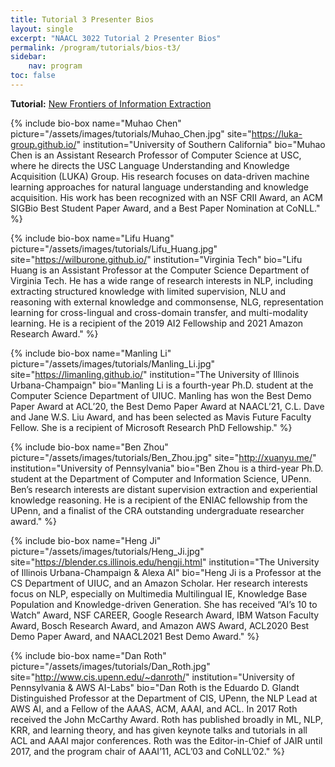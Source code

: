 ```yaml
---
title: Tutorial 3 Presenter Bios
layout: single
excerpt: "NAACL 3022 Tutorial 2 Presenter Bios"
permalink: /program/tutorials/bios-t3/
sidebar: 
    nav: program
toc: false
---
```


<style>
.bio-box .author__name { margin-top: 5px; }
</style>

**Tutorial:** [New Frontiers of Information Extraction](/program/tutorials/#t3)

{% include bio-box
  name="Muhao Chen"
  picture="/assets/images/tutorials/Muhao_Chen.jpg"
  site="https://luka-group.github.io/"
  institution="University of Southern California"
  bio="Muhao Chen is an Assistant Research Professor of Computer Science at USC, where he directs the USC Language Understanding and Knowledge Acquisition (LUKA) Group. His research focuses on data-driven machine learning approaches for natural language understanding and knowledge acquisition. His work has been recognized with an NSF CRII Award, an ACM SIGBio Best Student Paper Award, and a Best Paper Nomination at CoNLL."
%}

{% include bio-box
  name="Lifu Huang"
  picture="/assets/images/tutorials/Lifu_Huang.jpg"
  site="https://wilburone.github.io/"
  institution="Virginia Tech"
  bio="Lifu Huang is an Assistant Professor at the Computer Science Department of Virginia Tech. He has a wide range of research interests in NLP, including extracting structured knowledge with limited supervision, NLU and reasoning with external knowledge and commonsense, NLG, representation learning for cross-lingual and cross-domain transfer, and multi-modality learning. He is a recipient of the 2019 AI2 Fellowship and 2021 Amazon Research Award."
%}

{% include bio-box
  name="Manling Li"
  picture="/assets/images/tutorials/Manling_Li.jpg"
  site="https://limanling.github.io/"
  institution="The University of Illinois Urbana-Champaign"
  bio="Manling Li is a fourth-year Ph.D. student at the Computer Science Department of UIUC. Manling has won the Best Demo Paper Award at ACL’20, the Best Demo Paper Award at NAACL’21, C.L. Dave and Jane W.S. Liu Award, and has been selected as Mavis Future Faculty Fellow. She is a recipient of Microsoft Research PhD Fellowship."
%}

{% include bio-box
  name="Ben Zhou"
  picture="/assets/images/tutorials/Ben_Zhou.jpg"
  site="http://xuanyu.me/"
  institution="University of Pennsylvania"
  bio="Ben Zhou is a third-year Ph.D. student at the Department of Computer and Information Science, UPenn. Ben’s research interests are distant supervision extraction and experiential knowledge reasoning. He is a recipient of the ENIAC fellowship from the UPenn, and a finalist of the CRA outstanding undergraduate researcher award."
%}

{% include bio-box
  name="Heng Ji"
  picture="/assets/images/tutorials/Heng_Ji.jpg"
  site="https://blender.cs.illinois.edu/hengji.html"
  institution="The University of Illinois Urbana-Champaign & Alexa AI"
  bio="Heng Ji is a Professor at the CS Department of UIUC, and an Amazon Scholar. Her research interests focus on NLP, especially on Multimedia Multilingual IE, Knowledge Base Population and Knowledge-driven Generation. She has received “AI’s 10 to Watch” Award, NSF CAREER, Google Research Award, IBM Watson Faculty Award, Bosch Research Award, and Amazon AWS Award, ACL2020 Best Demo Paper Award, and NAACL2021 Best Demo Award."
%}

{% include bio-box
  name="Dan Roth"
  picture="/assets/images/tutorials/Dan_Roth.jpg"
  site="http://www.cis.upenn.edu/~danroth/"
  institution="University of Pennsylvania & AWS AI-Labs"
  bio="Dan Roth is the Eduardo D. Glandt Distinguished Professor at the Department of CIS, UPenn, the NLP Lead at AWS AI, and a Fellow of the AAAS, ACM, AAAI, and ACL. In 2017 Roth received the John McCarthy Award. Roth has published broadly in ML, NLP, KRR, and learning theory, and has given keynote talks and tutorials in all ACL and AAAI major conferences. Roth was the Editor-in-Chief of JAIR until 2017, and the program chair of AAAI’11, ACL’03 and CoNLL’02."
%}
